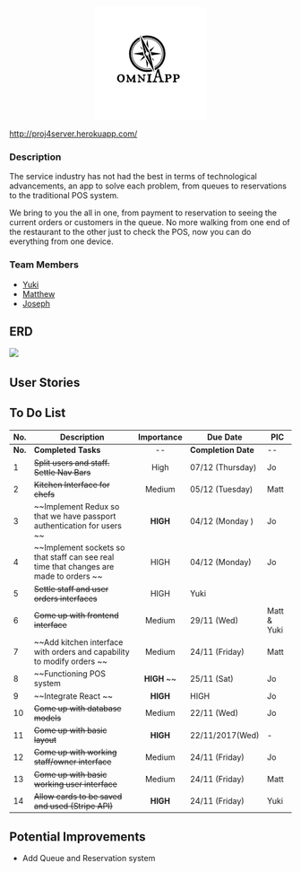 <p align="center">
  <img src="/public/assets/images/logo.png">
</p>

http://proj4server.herokuapp.com/
### Description
The service industry has not had the best in terms of technological advancements, an app to solve each problem, from queues to reservations to the traditional POS system.

We bring to you the all in one, from payment to reservation to seeing the current orders or customers in the queue. No more walking from one end of the restaurant to the other just to check the POS, now you can do everything from one device.

### Team Members
* [Yuki](https://github.com/yukitsuboniwa)
* [Matthew](https://github.com/matthewfrancisong)
* [Joseph](https://github.com/josephpung)

## ERD
![](public/assets/images/ERD(3).png)

## User Stories




## To Do List
No. | Description | Importance | Due Date | PIC
--------  |--- | :---: | --- | --  
**No.** | **Completed Tasks** | -- | **Completion Date** | --
1| ~~Split users and staff. Settle Nav Bars~~ | High | 07/12 (Thursday) | Jo
2| ~~Kitchen Interface for chefs~~ | Medium | 05/12 (Tuesday) | Matt
3| ~~Implement Redux so that we have passport authentication for users ~~| **HIGH** | 04/12 (Monday ) | Jo
4| ~~Implement sockets so that staff can see real time that changes are made to orders ~~| HIGH |04/12 (Monday) | Jo
5| ~~Settle staff and user orders interfaces~~| HIGH | Yuki
6| ~~Come up with frontend interface~~ | Medium | 29/11 (Wed) | Matt & Yuki
7| ~~Add kitchen interface with orders and capability to modify orders ~~| Medium | 24/11 (Friday) | Matt
8| ~~Functioning POS system | **HIGH** ~~| 25/11 (Sat) | Jo
9| ~~Integrate React ~~| **HIGH** | HIGH | Jo
10| ~~Come up with database models~~| Medium | 22/11 (Wed)| Jo
11| ~~Come up with basic layout~~| **HIGH** | 22/11/2017(Wed) | -
12| ~~Come up with working staff/owner interface~~ | Medium | 24/11 (Friday) | Jo
13| ~~Come up with basic working user interface~~ | Medium | 24/11 (Friday) | Matt
14| ~~Allow cards to be saved and used (Stripe API)~~ | **HIGH** | 24/11 (Friday) | Yuki




## Potential Improvements
* Add Queue and Reservation system

